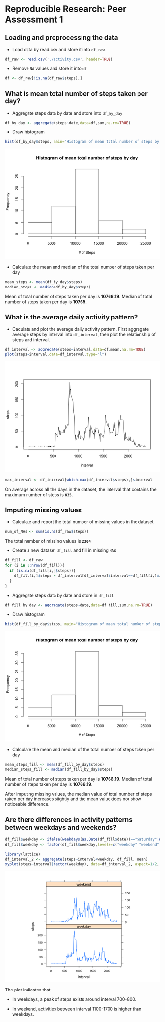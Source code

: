 # Reproducible Research: Peer Assessment 1


## Loading and preprocessing the data
- Load data by read.csv and store it into `df_raw`

```r
df_raw <- read.csv('./activity.csv', header=TRUE)
```

- Remove `NA` values and store it into `df`

```r
df <- df_raw[!is.na(df_raw$steps),]
```

## What is mean total number of steps taken per day?
- Aggregate steps data by date and store into `df_by_day`

```r
df_by_day <- aggregate(steps~date,data=df,sum,na.rm=TRUE)
```

- Draw histogram 

```r
hist(df_by_day$steps, main="Histogram of mean total number of steps by day",xlab="# of Steps")
```

![](PA1_template_files/figure-html/unnamed-chunk-4-1.png) 

- Calculate the mean and median of the total number of steps taken per day

```r
mean_steps <- mean(df_by_day$steps)
median_steps <- median(df_by_day$steps)
```

Mean of total number of steps taken per day is **10766.19**.
Median of total number of steps taken per day is **10765**.


## What is the average daily activity pattern?

- Caculate and plot the average daily activity pattern. First aggregate average steps by interval into `df_interval`, then plot the relationship of steps and interval. 

```r
df_interval <- aggregate(steps~interval,data=df,mean,na.rm=TRUE)
plot(steps~interval,data=df_interval,type="l")
```

![](PA1_template_files/figure-html/unnamed-chunk-6-1.png) 

```r
max_interval <- df_interval[which.max(df_interval$steps),]$interval
```


On average across all the days in the dataset, the interval that contains the maximum number of steps is **`835`**.

## Imputing missing values

- Calculate and report the total number of missing values in the dataset

```r
num_of_NAs <- sum(is.na(df_raw$steps))
```

The total number of missing values is **`2304`**

- Create a new dataset `df_fill` and fill in missing `NA`s

```r
df_fill <- df_raw
for (i in 1:nrow(df_fill)){
  if (is.na(df_fill[i,]$steps)){
    df_fill[i,]$steps = df_interval[df_interval$interval==df_fill[i,]$interval,]$steps
  }
}
```

- Aggregate steps data by date and store in `df_fill`

```r
df_fill_by_day <- aggregate(steps~date,data=df_fill,sum,na.rm=TRUE)
```

- Draw histogram 

```r
hist(df_fill_by_day$steps, main="Histogram of mean total number of steps by day",xlab="# of Steps")
```

![](PA1_template_files/figure-html/unnamed-chunk-10-1.png) 

- Calculate the mean and median of the total number of steps taken per day

```r
mean_steps_fill <- mean(df_fill_by_day$steps)
median_steps_fill <- median(df_fill_by_day$steps)
```

Mean of total number of steps taken per day is **10766.19**.
Median of total number of steps taken per day is **10766.19**.

After imputing missing values, the median value of total number of steps taken per day increases slightly and the mean value does not show noticeable difference.

## Are there differences in activity patterns between weekdays and weekends?


```r
df_fill$weekday <- ifelse(weekdays(as.Date(df_fill$date))=="Saturday"|weekdays(as.Date(df_fill$date))=="Sunday","weekend","weekday")
df_fill$weekday <- factor(df_fill$weekday,levels=c("weekday","weekend"))
```


```r
library(lattice)
df_interval_2 <- aggregate(steps~interval+weekday, df_fill, mean)
xyplot(steps~interval|factor(weekday), data=df_interval_2, aspect=1/2, type="l")
```

![](PA1_template_files/figure-html/unnamed-chunk-13-1.png) 

The plot indicates that 

- In weekdays, a peak of steps exists around interval 700-800.

- In weekend, activities between interval 1100-1700 is higher than weekdays.
